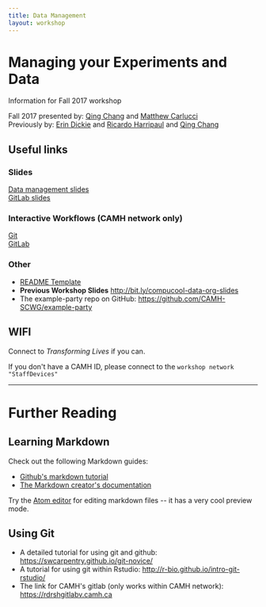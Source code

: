 ```yaml
---
title: Data Management
layout: workshop
---
```


# Managing your Experiments and Data
Information for Fall 2017 workshop

Fall 2017 presented by: [Qing Chang](mailto:qing.chang@camh.ca) and [Matthew Carlucci](mailto:matthew.carlucci@camh.ca)  
Previously by: [Erin Dickie](mailto:erin.dickie@camh.ca) and [Ricardo Harripaul](mailto:R.Harripaul@camh.ca) and [Qing Chang](mailto:qing.chang@camh.ca)

## Useful links

### Slides
[Data management slides](https://docs.google.com/presentation/d/1FJ3Ec39P1JHEzMyhMDF4W7kcL1PkHVEo-xJADxelHSU/edit?usp=sharing)  
[GitLab slides](https://docs.google.com/presentation/d/1-t4C_jDx9lD4Z5qDp6ESjNBjgstqhWNXp4dspsAvpyI/edit?usp=sharing)  

### Interactive Workflows (CAMH network only)
[Git](https://rdrshgitlabv.camh.ca/Scientific_Computing_Working_Group/GitLab_Tutorial/wikis/GitAtWork)  
[GitLab](https://rdrshgitlabv.camh.ca/Scientific_Computing_Working_Group/GitLab_Tutorial/wikis/gitlab%20tutorial%20outline)  

### Other
+ [README Template](README.md)
+ **Previous Workshop Slides** http://bit.ly/compucool-data-org-slides
+ The example-party repo on GitHub: https://github.com/CAMH-SCWG/example-party

## WIFI
Connect to *Transforming Lives* if you can.

If you don't have a CAMH ID, please connect to the `workshop network "StaffDevices"`

----
# Further Reading

## Learning Markdown

Check out the following Markdown guides:
+ [Github's markdown tutorial](https://help.github.com/articles/basic-writing-and-formatting-syntax/)
+ [The Markdown creator's documentation](http://daringfireball.net/projects/markdown/syntax)

Try the [Atom editor](https://atom.io) for editing markdown files -- it has a very cool preview mode.

## Using Git

+ A detailed  tutorial for using git and github: https://swcarpentry.github.io/git-novice/
+ A tutorial for using git within Rstudio: http://r-bio.github.io/intro-git-rstudio/
+ The link for CAMH's gitlab (only works within CAMH network): https://rdrshgitlabv.camh.ca
